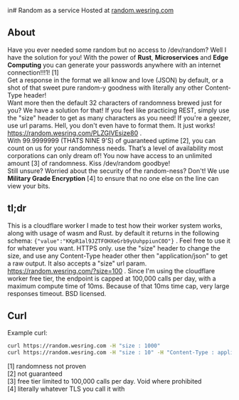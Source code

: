 in# Random as a service
Hosted at [random.wesring.com](https://random.wesring.com)

## About
Have you ever needed some random but no access to /dev/random? Well I have the solution for you! With the power of **Rust**, **Microservices** and **Edge Computing** you can generate your passwords anywhere with an internet connection!!!1! [1]\
Get a response in the format we all know and love (JSON) by default, or a shot of that sweet pure random-y goodness with literally any other Content-Type header!\
Want more then the default 32 characters of randomness brewed just for you? We have a solution for that! If you feel like practicing REST, simply use the "size" header to get as many characters as you need! If you're a geezer, use url params. Hell, you don't even have to format them. It just works! https://random.wesring.com/PLZGIVEsize80 .\
With 99.9999999 (THATS NINE 9'S) of guaranteed uptime [2], you can count on us for your randomness needs. That’s a level of availability most corporations can only dream of! You now have access to an unlimited amount [3] of randomness. Kiss  /dev/random goodbye!\
Still unsure? Worried about the security of the random-ness? Don't! We use **Military Grade Encryption** [4] to ensure that no one else on the line can view your bits.


## tl;dr
This is a cloudflare worker I made to test how their worker system works, along with usage of wasm and Rust. by default it returns in the following schema: 
`{"value":"KKpR1al9JZTFOHXeGrb9yUuhppiunC0O"}` . Feel free to use it for whatever you want. HTTPS only. use the "size" header to change the size, and use any Content-Type header other then "application/json" to get a raw output. It also accepts a "size" url param. https://random.wesring.com/?size=100 . Since I'm using the cloudflare worker free tier, the endpoint is capped at 100,000 calls per day, with a maximum compute time of 10ms. Because of that 10ms time cap, very large responses timeout. BSD licensed.

## Curl
Example curl: 
``` bash
curl https://random.wesring.com -H "size : 1000"
curl https://random.wesring.com -H "size : 10" -H "Content-Type : application/plain"
```

[1] randomness not proven \
[2] not guaranteed \
[3] free tier limited to 100,000 calls per day. Void where prohibited \
[4] literally whatever TLS you call it with